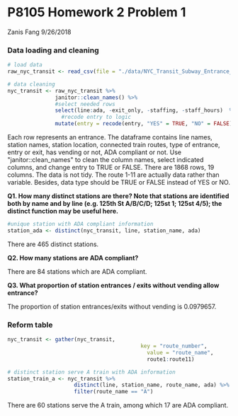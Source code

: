 P8105 Homework 2 Problem 1
================
Zanis Fang
9/26/2018

### Data loading and cleaning

``` r
# load data
raw_nyc_transit <- read_csv(file = "./data/NYC_Transit_Subway_Entrance_And_Exit_Data.csv")

# data cleaning
nyc_transit <- raw_nyc_transit %>% 
               janitor::clean_names() %>% 
               #select needed rows
               select(line:ada, -exit_only, -staffing, -staff_hours)  %>% 
                 #recode entry to logic
               mutate(entry = recode(entry, "YES" = TRUE, "NO" = FALSE))
```

Each row represents an entrance. The dataframe contains line names, station names, station location, connected train routes, type of entrance, entry or exit, has vending or not, ADA compliant or not. Use "janitor::clean\_names" to clean the column names, select indicated columns, and change entry to TRUE or FALSE. There are 1868 rows, 19 columns. The data is not tidy. The route 1-11 are actually data rather than variable. Besides, data type should be TRUE or FALSE instead of YES or NO.

**Q1. How many distinct stations are there? Note that stations are identified both by name and by line (e.g. 125th St A/B/C/D; 125st 1; 125st 4/5); the distinct function may be useful here.**

``` r
#unique station with ADA compliant information
station_ada <- distinct(nyc_transit, line, station_name, ada)
```

There are 465 distinct stations.

**Q2. How many stations are ADA compliant?**

There are 84 stations which are ADA compliant.

**Q3. What proportion of station entrances / exits without vending allow entrance?**

The proportion of station entrances/exits without vending is 0.0979657.

### Reform table

``` r
nyc_transit <- gather(nyc_transit,
                                          key = "route_number",
                                            value = "route_name",
                                            route1:route11)

# distinct station serve A train with ADA information
station_train_a <- nyc_transit %>%
                     distinct(line, station_name, route_name, ada) %>% 
                     filter(route_name == "A")
```

There are 60 stations serve the A train, among which 17 are ADA compliant.
